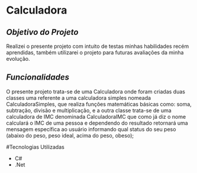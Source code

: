 # Calculadora

## *Objetivo do Projeto*
Realizei o presente projeto com intuito de testas minhas habilidades recém aprendidas, também utilizarei o projeto para futuras avaliações da minha evolução. 

## *Funcionalidades* 
O presente projeto trata-se de uma Calculadora onde foram criadas duas classes uma referente a uma calculadora simples nomeada CalculadoraSimples, que realiza funções matemáticas básicas como: soma, subtração, divisão e multiplicação, e a outra classe trata-se de uma calculadora de IMC denominada CalculadoraIMC que como já diz o nome calculará o IMC de uma pessoa e dependendo do resultado retornará uma mensagem específica ao usuário informando qual status do seu peso (abaixo do peso, peso ideal, acima do peso, obeso); 

#Tecnologias Utilizadas
* C#
* .Net
